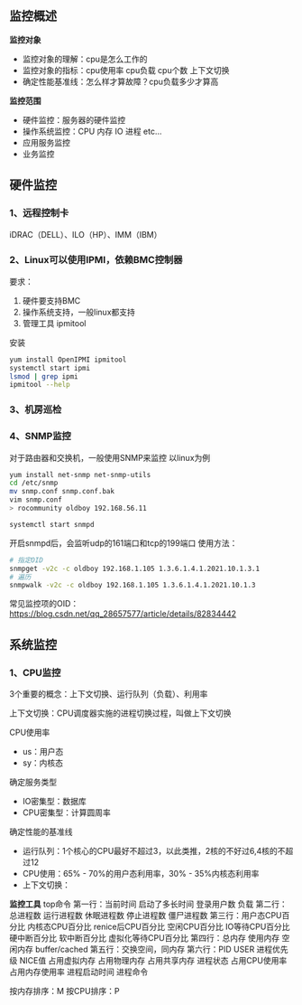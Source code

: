 ## 监控概述
**监控对象**
+ 监控对象的理解：cpu是怎么工作的
+ 监控对象的指标：cpu使用率 cpu负载 cpu个数 上下文切换
+ 确定性能基准线：怎么样才算故障？cpu负载多少才算高

**监控范围**
+ 硬件监控：服务器的硬件监控
+ 操作系统监控：CPU 内存 IO 进程 etc...
+ 应用服务监控
+ 业务监控

## 硬件监控
### 1、远程控制卡
iDRAC（DELL）、ILO（HP）、IMM（IBM）

### 2、Linux可以使用IPMI，依赖BMC控制器
要求：
1. 硬件要支持BMC
2. 操作系统支持，一般linux都支持
3. 管理工具 ipmitool

安装
```bash
yum install OpenIPMI ipmitool
systemctl start ipmi
lsmod | grep ipmi
ipmitool --help
```
### 3、机房巡检
### 4、SNMP监控
对于路由器和交换机，一般使用SNMP来监控
以linux为例
```bash
yum install net-snmp net-snmp-utils
cd /etc/snmp
mv snmp.conf snmp.conf.bak
vim snmp.conf
> rocommunity oldboy 192.168.56.11

systemctl start snmpd
```
开启snmpd后，会监听udp的161端口和tcp的199端口
使用方法：
```bash
# 指定OID
snmpget -v2c -c oldboy 192.168.1.105 1.3.6.1.4.1.2021.10.1.3.1
# 遍历
snmpwalk -v2c -c oldboy 192.168.1.105 1.3.6.1.4.1.2021.10.1.3
```
常见监控项的OID：https://blog.csdn.net/qq_28657577/article/details/82834442

## 系统监控
### 1、CPU监控
3个重要的概念：上下文切换、运行队列（负载）、利用率

上下文切换：CPU调度器实施的进程切换过程，叫做上下文切换

CPU使用率
+ us：用户态
+ sy：内核态

确定服务类型
+ IO密集型：数据库
+ CPU密集型：计算圆周率

确定性能的基准线
+ 运行队列：1个核心的CPU最好不超过3，以此类推，2核的不好过6,4核的不超过12
+ CPU使用：65% - 70%的用户态利用率，30% - 35%内核态利用率
+ 上下文切换：

**监控工具**
top命令
第一行：当前时间 启动了多长时间 登录用户数 负载
第二行：总进程数 运行进程数 休眠进程数 停止进程数 僵尸进程数
第三行：用户态CPU百分比 内核态CPU百分比 renice后CPU百分比 空闲CPU百分比 IO等待CPU百分比 硬中断百分比 软中断百分比 虚拟化等待CPU百分比
第四行：总内存 使用内存 空闲内存 buffer/cached
第五行：交换空间，同内存
第六行：PID USER 进程优先级 NICE值 占用虚拟内存 占用物理内存 占用共享内存 进程状态 占用CPU使用率 占用内存使用率 进程启动时间 进程命令

按内存排序：M
按CPU排序：P
